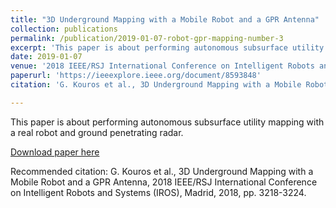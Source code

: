 ```yaml
---
title: "3D Underground Mapping with a Mobile Robot and a GPR Antenna"
collection: publications
permalink: /publication/2019-01-07-robot-gpr-mapping-number-3
excerpt: 'This paper is about performing autonomous subsurface utility mapping with a real robot and ground penetrating radar.'
date: 2019-01-07
venue: '2018 IEEE/RSJ International Conference on Intelligent Robots and Systems (IROS)'
paperurl: 'https://ieeexplore.ieee.org/document/8593848'
citation: 'G. Kouros et al., 3D Underground Mapping with a Mobile Robot and a GPR Antenna, 2018 IEEE/RSJ International Conference on Intelligent Robots and Systems (IROS), Madrid, 2018, pp. 3218-3224.'

---
```

This paper is about performing autonomous subsurface utility mapping with a real robot and ground penetrating radar.

[Download paper here](https://ieeexplore.ieee.org/document/8593848)

Recommended citation: G. Kouros et al., 3D Underground Mapping with a Mobile Robot and a GPR Antenna, 2018 IEEE/RSJ International Conference on Intelligent Robots and Systems (IROS), Madrid, 2018, pp. 3218-3224.
